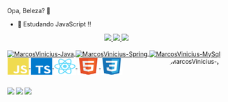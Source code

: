 Opa, Beleza? 👋

- 🌱 Estudando JavaScript !!
  
<div align="center">
  <a href="https://github.com/MarcosVxny">
  <img height="180em" src="https://github-readme-stats.vercel.app/api?username=MarcosVxny&show_icons=true&theme=white_all_commits=true&count_private=true"/>
  <img height="180em" src="https://github-readme-stats.vercel.app/api/top-langs/?username=MarcosVxny&layout=compact&langs_count=10&theme=white"/>
  <img height="180em" src="https://github-readme-streak-stats.herokuapp.com/?user=MarcosVxny&theme=white_border=black">
</div>

<div style="display: inline_block"><br>
  <img align="center" alt="MarcosVinicius-Java" height="40" width="50" src="https://cdn.jsdelivr.net/gh/devicons/devicon/icons/java/java-original.svg" />
  <img align="center" alt="MarcosVinicius-Spring" height="40" width="50" src="https://cdn.jsdelivr.net/gh/devicons/devicon/icons/spring/spring-original.svg" />
  <img align="center" alt="MarcosVinicius-MySql" height="40" width="50"  src="https://cdn.jsdelivr.net/gh/devicons/devicon/icons/mysql/mysql-original.svg" />
  <img align="center" alt="MarcosVinicius-Js" height="40" width="50" src="https://raw.githubusercontent.com/devicons/devicon/master/icons/javascript/javascript-plain.svg" />
  <img align="center" alt="MarcosVinicius-Ts" height="40" width="50" src="https://raw.githubusercontent.com/devicons/devicon/master/icons/typescript/typescript-plain.svg" />
  <img align="center" alt="MarcosVinicius-React" height="40" width="50" src="https://raw.githubusercontent.com/devicons/devicon/master/icons/react/react-original.svg" />
  <img align="center" alt="MarcosVinicius-HTML" height="40" width="50" src="https://raw.githubusercontent.com/devicons/devicon/master/icons/html5/html5-original.svg" />
  <img align="center" alt="MarcosVinicius-CSS" height="40" width="50" src="https://raw.githubusercontent.com/devicons/devicon/master/icons/css3/css3-original.svg" />
   <img align="right" alt="MarcosVinicius-pic" height="150" style="border-radius:50px;" src="https://i.pinimg.com/564x/7e/63/db/7e63dbeb5ef6d50b73d0d4875371e6b2.jpg" />
</div>
  
  ##
  
<div>
      <a href="https://www.linkedin.com/in/marcosvxny" target="_blank"><img src="https://img.shields.io/badge/-LinkedIn-%230077B5?style=for-the-badge&logo=linkedin&logoColor=white" target="_blank"></a> 
  <a href = "emailto:oliveiramarcos1280@gmail.com"><img src="https://img.shields.io/badge/-Gmail-%23333?style=for-the-badge&logo=gmail&logoColor=white" target="_blank"></a>
  <a href="https://instagram.com/marcooi_" target="_blank"><img src="https://img.shields.io/badge/-Instagram-%23E4405F?style=for-the-badge&logo=instagram&logoColor=white" target="_blank"><a/>
</div>
